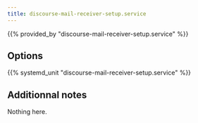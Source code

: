 ```yaml
---
title: discourse-mail-receiver-setup.service
---
```


{{% provided_by "discourse-mail-receiver-setup.service" %}}

## Options

{{% systemd_unit "discourse-mail-receiver-setup.service" %}}

## Additionnal notes

Nothing here.